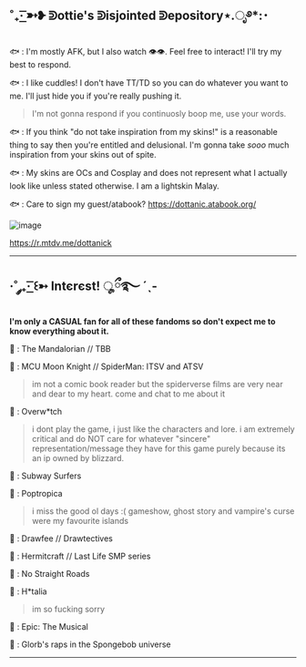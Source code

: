 ˚₊· ͟͟͞͞➳❥ ᕲottie's ᕲisjointed ᕲepository⋆.ೃ࿔*:･
------------------------------------------------------------------------------------------------------------------

🐟 : I'm mostly AFK, but I also watch :eye::eye:. Feel free to interact! I'll try my best to respond.

🐟 : I like cuddles! I don't have TT/TD so you can do whatever you want to me. I'll just hide you if you're really pushing it.
> I'm not gonna respond if you continuosly boop me, use your words.

🐟 : If you think "do not take inspiration from my skins!" is a reasonable thing to say then you're entitled and delusional. I'm gonna take *sooo* much inspiration from your skins out of spite.

🐟 : My skins are OCs and Cosplay and does not represent what I actually look like unless stated otherwise. I am a lightskin Malay.

🐟 : Care to sign my guest/atabook? https://dottanic.atabook.org/

![image](https://github.com/dottanic/dottanic/assets/102858874/7d2b6f43-9643-4123-90e9-0ff083ea7d3d)

https://r.mtdv.me/dottanick

------------------------------------------------------------------------------------------------------------------------
·˚ ༘₊· ͟͟͞͞꒰➳ Intєrєst! ೄྀ࿐ ˊˎ-
------------------------------------------------------------------------------------------------------------------------
**I'm only a CASUAL fan for all of these fandoms so don't expect me to know everything about it.**

🐑 : The Mandalorian // TBB

🐑 : MCU Moon Knight // SpiderMan: ITSV and ATSV
> im not a comic book reader but the spiderverse films are very near and dear to my heart. come and chat to me about it

🐑 : Overw*tch
> i dont play the game, i just like the characters and lore. i am extremely critical and do NOT care for whatever "sincere" representation/message they have for this game purely because its an ip owned by blizzard.

🐑 : Subway Surfers

🐑 : Poptropica
> i miss the good ol days :( gameshow, ghost story and vampire's curse were my favourite islands

🐑 : Drawfee // Drawtectives 

🐑 : Hermitcraft // Last Life SMP series

🐑 : No Straight Roads

🐑 : H*talia 
> im so fucking sorry

🐑 : Epic: The Musical

🐑 : Glorb's raps in the Spongebob universe

-----------------------------------------------------------------------------------------------------
